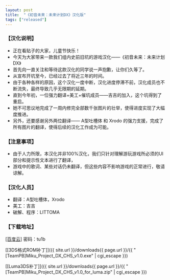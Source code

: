 ```yaml
---
layout: post
title:  "《初音未来：未来计划DX》汉化版"
tags: ["released"]
---
```



### 【汉化说明】
* 正在看贴子的大家，儿童节快乐！
* 今天为大家带来一款我们组内史前旧坑的游戏汉化——《初音未来：未来计划DX》
* 首先向一直关注和等待这款汉化的同学说一声抱歉，让你们久等了。
* 从宣布开坑至今，已经过去了将近三年的时间。
* 由于各种各样的原因，这个汉化一度中断，汉化进度停滞不前，汉化成员也不断流失，最终导致几乎无限期的延期。
* 直到今年初，一位强力翻译+美工+催坑成员——吉吉的加入，这个坑得到了重启。
* 她不可思议地完成了一周内修完全部数千张图片的壮举，使得进度实现了大幅度推进。
* 另外，还要感谢另外两位翻译—— A型吐槽体 和 Xrodo 的强力支援，完成了所有图片的翻译，使得后续的汉化工作成为可能。


### 【注意事项】
* 由于人力所限，本汉化并非100%汉化，我们只针对理解游玩游戏所必须的UI部分和提示性文本进行了翻译，
* 游戏中的歌词、某些对话仍未翻译，但这些内容不影响游戏的正常进行，敬请谅解。


### 【汉化人员】
* 翻译：A型吐槽体，Xrodo
* 美工：吉吉
* 破解、程序：LITTOMA

### 【下载地址】
[[百度云]](https://pan.baidu.com/s/1_iWr1STOkdSim1q4VNQaxw) 密码：tu1b

[[3DS格式ROM补丁]]({{ site.url }}/downloads{{ page.url }}/{{ "[TeamPB]Miku_Project_DX_CHS_v1.0.exe" | cgi_escape }})

[[Luma3DS补丁]]({{ site.url }}/downloads{{ page.url }}/{{ "[TeamPB]Miku_Project_DX_CHS_v1.0_for_luma.zip" | cgi_escape }})